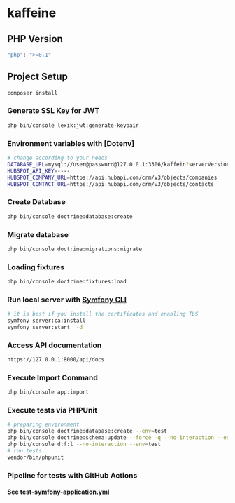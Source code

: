 # kaffeine

## PHP Version 

```sh
"php": ">=8.1"
```

## Project Setup

```sh
composer install
```

### Generate SSL Key for JWT

```sh
php bin/console lexik:jwt:generate-keypair
```

### Environment variables with [Dotenv]

```sh
# change according to your needs
DATABASE_URL=mysql://user@password@127.0.0.1:3306/kaffein?serverVersion=mariadb-10.4.6
HUBSPOT_API_KEY=----
HUBSPOT_COMPANY_URL=https://api.hubapi.com/crm/v3/objects/companies
HUBSPOT_CONTACT_URL=https://api.hubapi.com/crm/v3/objects/contacts
```

### Create Database

```sh
php bin/console doctrine:database:create
```

### Migrate database

```sh
php bin/console doctrine:migrations:migrate
```

### Loading fixtures

```sh
php bin/console doctrine:fixtures:load
```

### Run local server with [Symfony CLI](https://symfony.com/download)

```sh
# it is best if you install the certificates and enabling TLS
symfony server:ca:install
symfony server:start  -d
```

### Access API documentation 

```sh
https://127.0.0.1:8000/api/docs
```
### Execute Import Command

```sh
php bin/console app:import 
```

### Execute tests via PHPUnit

```sh
# preparing environment
php bin/console doctrine:database:create --env=test
php bin/console doctrine:schema:update --force -q --no-interaction --env=test
php bin/console d:f:l --no-interaction --env=test
# run tests
vendor/bin/phpunit
```

### Pipeline for tests with GitHub Actions

#### See [test-symfony-application.yml](https://github.com/ahmedrabii/hubspot-back/blob/main/.github/workflows/test-symfony-application.yml)

